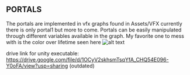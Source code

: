## PORTALS

The portals are implemented in vfx graphs found in Assets/VFX
currently there is only portal1 but more to come.
Portals can be easily manipulated through different variables available in the graph.
My favorite one to mess with is the color over lifetime seen here
![alt text](https://github.com/logandauria/Vaporwave-Reality-Racer/blob/master/images/portal_colorlifetime.png?raw=true)




drive link for unity executable:
https://drive.google.com/file/d/1OCyV2skhsmTsqYfA_CHQ54E096-Y0oFA/view?usp=sharing
(outdated)
